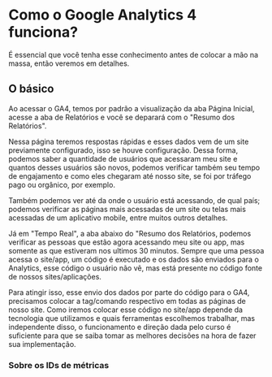 # Como o Google Analytics 4 funciona?

É essencial que você tenha esse conhecimento antes de colocar a mão na massa, então veremos em detalhes.

## O básico

Ao acessar o GA4, temos por padrão a visualização da aba Página Inicial, acesse a aba de Relatórios e você se deparará com o "Resumo dos Relatórios".

Nessa página teremos respostas rápidas e esses dados vem de um site previamente configurado, isso se houve configuração. Dessa forma, podemos saber a quantidade de usuários que acessaram meu site e quantos desses usuários são novos, podemos verificar também seu tempo de engajamento e como eles chegaram até nosso site, se foi por tráfego pago ou orgânico, por exemplo.

Também podemos ver até da onde o usuário está acessando, de qual país; podemos verificar as páginas mais acessadas de um site ou telas mais acessadas de um aplicativo mobile, entre muitos outros detalhes.

Já em "Tempo Real", a aba abaixo do "Resumo dos Relatórios, podemos verificar as pessoas que estão agora acessando meu site ou app, mas somente as que estiveram nos ultimos 30 minutos. Sempre que uma pessoa acessa o site/app, um código é executado e os dados são enviados para o Analytics, esse código o usuário não vê, mas está presente no código fonte de nossos sites/aplicações.

Para atingir isso, esse envio dos dados por parte do código para o GA4, precisamos colocar a tag/comando respectivo em todas as páginas de nosso site. Como iremos colocar esse código no site/app depende da tecnologia que utilizamos e quais ferramentas escolhemos trabalhar, mas independente disso, o funcionamento e direção dada pelo curso é suficiente para que se saiba tomar as melhores decisões na hora de fazer sua implementação.

### Sobre os IDs de métricas

